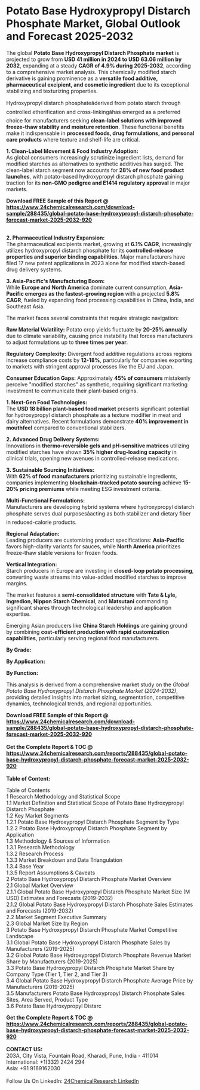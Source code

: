 <h1>Potato Base Hydroxypropyl Distarch Phosphate Market, Global Outlook and Forecast 2025-2032</h1><p>The global <strong>Potato Base Hydroxypropyl Distarch Phosphate market</strong> is projected to grow from <strong>USD 41 million in 2024 to USD 63.06 million by 2032</strong>, expanding at a steady <strong>CAGR of 4.9% during 2025-2032</strong>, according to a comprehensive market analysis. This chemically modified starch derivative is gaining prominence as a <strong>versatile food additive, pharmaceutical excipient, and cosmetic ingredient</strong> due to its exceptional stabilizing and texturizing properties.</p><p>Hydroxypropyl distarch phosphateâderived from potato starch through controlled etherification and cross-linkingâhas emerged as a preferred choice for manufacturers seeking <strong>clean-label solutions with improved freeze-thaw stability and moisture retention</strong>. These functional benefits make it indispensable in <strong>processed foods, drug formulations, and personal care products</strong> where texture and shelf-life are critical.</p><p><strong>1. Clean-Label Movement &amp; Food Industry Adoption:</strong><br>
As global consumers increasingly scrutinize ingredient lists, demand for modified starches as alternatives to synthetic additives has surged. The clean-label starch segment now accounts for <strong>28% of new food product launches</strong>, with potato-based hydroxypropyl distarch phosphate gaining traction for its <strong>non-GMO pedigree and E1414 regulatory approval</strong> in major markets.</p><div><b>Download FREE Sample of this Report @ 
            <a href="https://www.24chemicalresearch.com/download-sample/288435/global-potato-base-hydroxypropyl-distarch-phosphate-forecast-market-2025-2032-920">
            https://www.24chemicalresearch.com/download-sample/288435/global-potato-base-hydroxypropyl-distarch-phosphate-forecast-market-2025-2032-920</a></b></div><br><p><strong>2. Pharmaceutical Industry Expansion:</strong><br>
The pharmaceutical excipients market, growing at <strong>6.1% CAGR</strong>, increasingly utilizes hydroxypropyl distarch phosphate for its <strong>controlled-release properties and superior binding capabilities</strong>. Major manufacturers have filed 17 new patent applications in 2023 alone for modified starch-based drug delivery systems.</p><p><strong>3. Asia-Pacific's Manufacturing Boom:</strong><br>
While <strong>Europe and North America</strong> dominate current consumption, <strong>Asia-Pacific emerges as the fastest-growing region</strong> with a projected <strong>5.8% CAGR</strong>, fueled by expanding food processing capabilities in China, India, and Southeast Asia.</p><p>The market faces several constraints that require strategic navigation:</p><p><strong>Raw Material Volatility:</strong> Potato crop yields fluctuate by <strong>20-25% annually</strong> due to climate variability, causing price instability that forces manufacturers to adjust formulations up to <strong>three times per year</strong>.</p><p><strong>Regulatory Complexity:</strong> Divergent food additive regulations across regions increase compliance costs by <strong>12-18%</strong>, particularly for companies exporting to markets with stringent approval processes like the EU and Japan.</p><p><strong>Consumer Education Gaps:</strong> Approximately <strong>45% of consumers</strong> mistakenly perceive "modified starches" as synthetic, requiring significant marketing investment to communicate their plant-based origins.</p><p><strong>1. Next-Gen Food Technologies:</strong><br>
The <strong>USD 18 billion plant-based food market</strong> presents significant potential for hydroxypropyl distarch phosphate as a texture modifier in meat and dairy alternatives. Recent formulations demonstrate <strong>40% improvement in mouthfeel</strong> compared to conventional stabilizers.</p><p><strong>2. Advanced Drug Delivery Systems:</strong><br>
Innovations in <strong>thermo-reversible gels and pH-sensitive matrices</strong> utilizing modified starches have shown <strong>35% higher drug-loading capacity</strong> in clinical trials, opening new avenues in controlled-release medications.</p><p><strong>3. Sustainable Sourcing Initiatives:</strong><br>
With <strong>62% of food manufacturers</strong> prioritizing sustainable ingredients, companies implementing <strong>blockchain-tracked potato sourcing</strong> achieve <strong>15-20% pricing premiums</strong> while meeting ESG investment criteria.</p><p><strong>Multi-Functional Formulations:</strong><br>
	Manufacturers are developing hybrid systems where hydroxypropyl distarch phosphate serves dual purposesâacting as both stabilizer and dietary fiber in reduced-calorie products.</p><p><strong>Regional Adaptation:</strong><br>
	Leading producers are customizing product specifications: <strong>Asia-Pacific</strong> favors high-clarity variants for sauces, while <strong>North America</strong> prioritizes freeze-thaw stable versions for frozen foods.</p><p><strong>Vertical Integration:</strong><br>
	Starch producers in Europe are investing in <strong>closed-loop potato processing</strong>, converting waste streams into value-added modified starches to improve margins.</p><p>The market features a <strong>semi-consolidated structure</strong> with <strong>Tate &amp; Lyle, Ingredion, Nippon Starch Chemical</strong>, and <strong>Matsutani</strong> commanding significant shares through technological leadership and application expertise.</p><p>Emerging Asian producers like <strong>China Starch Holdings</strong> are gaining ground by combining <strong>cost-efficient production with rapid customization capabilities</strong>, particularly serving regional food manufacturers.</p><p><strong>By Grade:</strong></p><p><strong>By Application:</strong></p><p><strong>By Function:</strong></p><p>This analysis is derived from a comprehensive market study on the <em>Global Potato Base Hydroxypropyl Distarch Phosphate Market (2024-2032)</em>, providing detailed insights into market sizing, segmentation, competitive dynamics, technological trends, and regional opportunities.</p><div><b>Download FREE Sample of this Report @ 
            <a href="https://www.24chemicalresearch.com/download-sample/288435/global-potato-base-hydroxypropyl-distarch-phosphate-forecast-market-2025-2032-920">
            https://www.24chemicalresearch.com/download-sample/288435/global-potato-base-hydroxypropyl-distarch-phosphate-forecast-market-2025-2032-920</a></b></div><br><div><b>Get the Complete Report & TOC @ 
            <a href="https://www.24chemicalresearch.com/reports/288435/global-potato-base-hydroxypropyl-distarch-phosphate-forecast-market-2025-2032-920">
            https://www.24chemicalresearch.com/reports/288435/global-potato-base-hydroxypropyl-distarch-phosphate-forecast-market-2025-2032-920</a></b></div><br>
            <b>Table of Content:</b><p>Table of Contents<br />
1 Research Methodology and Statistical Scope<br />
1.1 Market Definition and Statistical Scope of Potato Base Hydroxypropyl Distarch Phosphate<br />
1.2 Key Market Segments<br />
1.2.1 Potato Base Hydroxypropyl Distarch Phosphate Segment by Type<br />
1.2.2 Potato Base Hydroxypropyl Distarch Phosphate Segment by Application<br />
1.3 Methodology & Sources of Information<br />
1.3.1 Research Methodology<br />
1.3.2 Research Process<br />
1.3.3 Market Breakdown and Data Triangulation<br />
1.3.4 Base Year<br />
1.3.5 Report Assumptions & Caveats<br />
2 Potato Base Hydroxypropyl Distarch Phosphate Market Overview<br />
2.1 Global Market Overview<br />
2.1.1 Global Potato Base Hydroxypropyl Distarch Phosphate Market Size (M USD) Estimates and Forecasts (2019-2032)<br />
2.1.2 Global Potato Base Hydroxypropyl Distarch Phosphate Sales Estimates and Forecasts (2019-2032)<br />
2.2 Market Segment Executive Summary<br />
2.3 Global Market Size by Region<br />
3 Potato Base Hydroxypropyl Distarch Phosphate Market Competitive Landscape<br />
3.1 Global Potato Base Hydroxypropyl Distarch Phosphate Sales by Manufacturers (2019-2025)<br />
3.2 Global Potato Base Hydroxypropyl Distarch Phosphate Revenue Market Share by Manufacturers (2019-2025)<br />
3.3 Potato Base Hydroxypropyl Distarch Phosphate Market Share by Company Type (Tier 1, Tier 2, and Tier 3)<br />
3.4 Global Potato Base Hydroxypropyl Distarch Phosphate Average Price by Manufacturers (2019-2025)<br />
3.5 Manufacturers Potato Base Hydroxypropyl Distarch Phosphate Sales Sites, Area Served, Product Type<br />
3.6 Potato Base Hydroxypropyl Distarc</p><div><b>Get the Complete Report & TOC @ 
            <a href="https://www.24chemicalresearch.com/reports/288435/global-potato-base-hydroxypropyl-distarch-phosphate-forecast-market-2025-2032-920">
            https://www.24chemicalresearch.com/reports/288435/global-potato-base-hydroxypropyl-distarch-phosphate-forecast-market-2025-2032-920</a></b></div><br><b>CONTACT US:</b><br>
            203A, City Vista, Fountain Road, Kharadi, Pune, India - 411014<br>
            International: +1(332) 2424 294<br>
            Asia: +91 9169162030 <br><br>
            Follow Us On LinkedIn: <a href="https://www.linkedin.com/company/24chemicalresearch/">24ChemicalResearch LinkedIn</a>